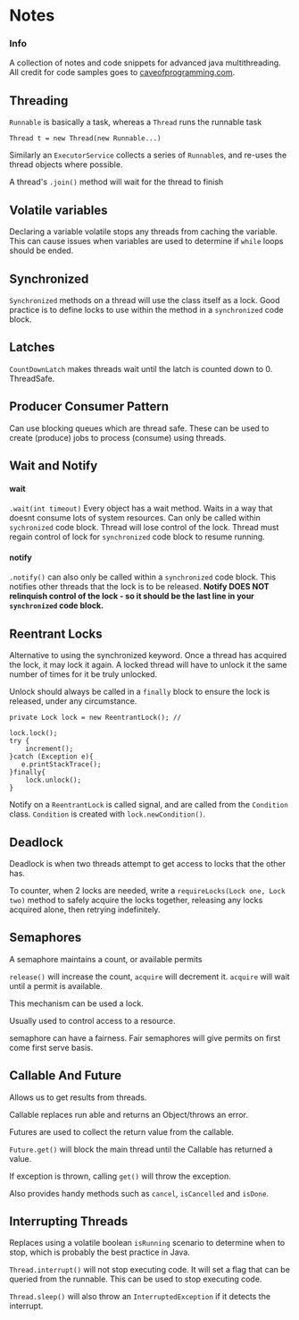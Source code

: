 # Notes

### Info

A collection of notes and code snippets for advanced java multithreading. 
All credit for code samples goes to [caveofprogramming.com](https://caveofprogramming.com/).

## Threading

`Runnable` is basically a task, whereas a `Thread` runs the runnable task

``` 
Thread t = new Thread(new Runnable...)
```

Similarly an `ExecutorService` collects a series of `Runnable`s, and re-uses the thread objects where possible.

A thread's `.join()` method will wait for the thread to finish

## Volatile variables

Declaring a variable volatile stops any threads from caching the variable. 
This can cause issues when variables are used to determine if `while` loops should be ended.

## Synchronized

`Synchronized` methods on a thread will use the class itself as a lock. Good practice is to 
define locks to use within the method in a `synchronized` code block.


## Latches

`CountDownLatch` makes threads wait until the latch is counted down to 0. ThreadSafe.


## Producer Consumer Pattern

Can use blocking queues which are thread safe. These can be used to create (produce) jobs to process (consume) using threads.

## Wait and Notify

#### wait

`.wait(int timeout)` Every object has a wait method. Waits in a way that doesnt consume lots of system 
resources. Can only be called within `sychronized` code block. Thread will lose control of the lock.
Thread must regain control of lock for `synchronized` code block to resume running. 

#### notify

`.notify()` can also only be called within a `synchronized` code block. This notifies other threads 
that the lock is to be released. **Notify DOES NOT relinquish control of the lock - so it should be 
the last line in your `synchronized` code block.**

## Reentrant Locks

Alternative to using the synchronized keyword. Once a thread has acquired the lock, it may lock it again.
A locked thread will have to unlock it the same number of times for it be truly unlocked. 

Unlock should always be called in a `finally` block to ensure the lock is released, under any circumstance.

```
private Lock lock = new ReentrantLock(); //

lock.lock();
try {
    increment();
}catch (Exception e){
   e.printStackTrace();
}finally{
    lock.unlock();
}
```

Notify on a `ReentrantLock` is called signal, and are called from the `Condition` class. `Condition` is created 
with `lock.newCondition()`.

## Deadlock

Deadlock is when two threads attempt to get access to locks that the other has. 

To counter, when 2 locks are needed, write a `requireLocks(Lock one, Lock two)` method to safely acquire the locks
together, releasing any locks acquired alone, then retrying indefinitely. 

## Semaphores

A semaphore maintains a count, or available permits 

`release()` will increase the count, `acquire` will decrement it. `acquire` will wait until a permit is available.

This mechanism can be used a lock.

Usually used to control access to a resource. 

semaphore can have a fairness. Fair semaphores will give permits on first come first serve basis. 

## Callable And Future

Allows us to get results from threads.

Callable replaces run able and returns an Object/throws an error.

Futures are used to collect the return value from the callable.

`Future.get()` will block the main thread until the Callable has returned a value.

If exception is thrown, calling `get()` will throw the exception.

Also provides handy methods such as `cancel`, `isCancelled` and `isDone`.

## Interrupting Threads

Replaces using a volatile boolean `isRunning` scenario to determine when to stop, which
is probably the best practice in Java. 

`Thread.interrupt()` will not stop executing code. It will set a flag that can be queried from 
the runnable. This can be used to stop executing code. 

`Thread.sleep()` will also throw an `InterruptedException` if it detects the interrupt.






